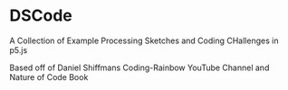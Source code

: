 # DSCode
A Collection of Example Processing Sketches and Coding CHallenges in p5.js

Based off of Daniel Shiffmans Coding-Rainbow YouTube Channel and Nature of Code Book
